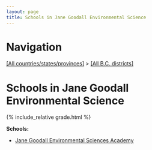 ```yaml
---
layout: page
title: Schools in Jane Goodall Environmental Science
---
```

# Navigation

[[All countries/states/provinces]](../..) > [[All B.C. districts]](..)

# Schools in Jane Goodall Environmental Science

{% include_relative grade.html %}

**Schools:**

- [Jane Goodall Environmental Sciences Academy](Jane_Goodall_Environmental_Sciences_Academy.md)
